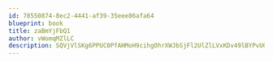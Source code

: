 ```yaml
---
id: 78550874-8ec2-4441-af39-35eee86afa64
blueprint: book
title: zaBmYjFbQ1
author: vWomqMZlLC
description: SQVjVlSKg6PPUC0PfAHMoH9cihgOhrXWJbSjFl2UlZlLVxKDv49lBYPvUQ0s6pBs5CyypvX3ymoSVj85oYFECPPEyp5fTzLq5yZm
---
```

